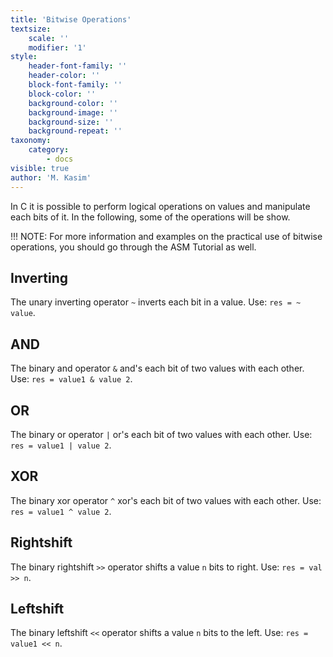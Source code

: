 ```yaml
---
title: 'Bitwise Operations'
textsize:
    scale: ''
    modifier: '1'
style:
    header-font-family: ''
    header-color: ''
    block-font-family: ''
    block-color: ''
    background-color: ''
    background-image: ''
    background-size: ''
    background-repeat: ''
taxonomy:
    category:
        - docs
visible: true
author: 'M. Kasim'
---
```


In C it is possible to perform logical operations on values and manipulate each bits of it. In the following, some of the operations will be show.

!!! NOTE: For more information and examples on the practical use of bitwise operations, you should go through the ASM Tutorial as well.

## Inverting
The unary inverting operator `~` inverts each bit in a value. Use: `res = ~ value`.

## AND
The binary and operator `&` and's each bit of two values with each other. Use: `res = value1 & value 2`.

## OR
The binary or operator `|` or's each bit of two values with each other. Use: `res = value1 | value 2`.

## XOR
The binary xor operator `^` xor's each bit of two values with each other. Use: `res = value1 ^ value 2`.

## Rightshift
The binary rightshift `>>` operator shifts a value `n` bits to right. Use: `res = val >> n`.

## Leftshift
The binary leftshift `<<` operator shifts a value `n` bits to the left. Use: `res = value1 << n`.

